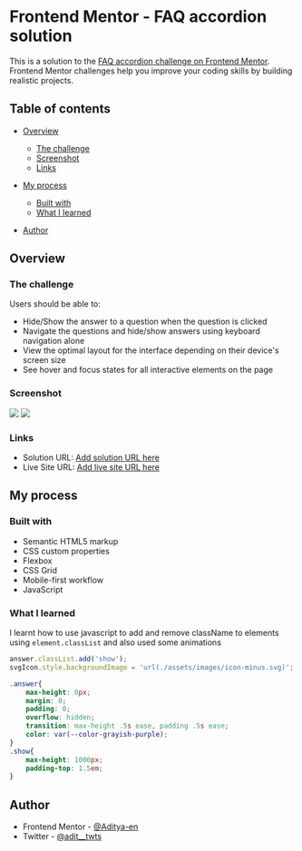 # Frontend Mentor - FAQ accordion solution

This is a solution to the [FAQ accordion challenge on Frontend Mentor](https://www.frontendmentor.io/challenges/faq-accordion-wyfFdeBwBz). Frontend Mentor challenges help you improve your coding skills by building realistic projects. 

## Table of contents

- [Overview](#overview)
  - [The challenge](#the-challenge)
  - [Screenshot](#screenshot)
  - [Links](#links)
- [My process](#my-process)
  - [Built with](#built-with)
  - [What I learned](#what-i-learned)

- [Author](#author)


## Overview

### The challenge

Users should be able to:

- Hide/Show the answer to a question when the question is clicked
- Navigate the questions and hide/show answers using keyboard navigation alone
- View the optimal layout for the interface depending on their device's screen size
- See hover and focus states for all interactive elements on the page

### Screenshot

![](./Screenshot.jpg)
![](./Screenshot-mobile.jpg)

### Links

- Solution URL: [Add solution URL here](https://your-solution-url.com)
- Live Site URL: [Add live site URL here](https://your-live-site-url.com)

## My process

### Built with

- Semantic HTML5 markup
- CSS custom properties
- Flexbox
- CSS Grid
- Mobile-first workflow
- JavaScript

### What I learned

I learnt how to use javascript to add and remove className to elements using `element.classList` and also used some animations


```js
answer.classList.add('show');
svgIcon.style.backgroundImage = 'url(./assets/images/icon-minus.svg)';
```
```css
.answer{
    max-height: 0px;
    margin: 0;
    padding: 0;
    overflow: hidden;
    transition: max-height .5s ease, padding .5s ease;
    color: var(--color-grayish-purple);
}
.show{
    max-height: 1000px;
    padding-top: 1.5em;
}
```



## Author

- Frontend Mentor - [@Aditya-en](https://www.frontendmentor.io/profile/Aditya-en)
- Twitter - [@adit__twts](https://www.twitter.com/adit__twts)

